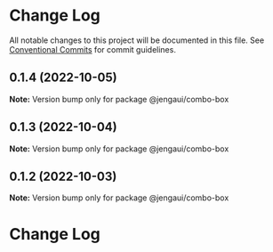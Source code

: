 # Change Log

All notable changes to this project will be documented in this file.
See [Conventional Commits](https://conventionalcommits.org) for commit guidelines.

## 0.1.4 (2022-10-05)

**Note:** Version bump only for package @jengaui/combo-box

## 0.1.3 (2022-10-04)

**Note:** Version bump only for package @jengaui/combo-box

## 0.1.2 (2022-10-03)

**Note:** Version bump only for package @jengaui/combo-box

# Change Log
